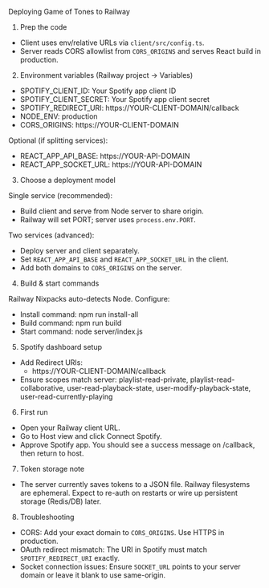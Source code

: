 Deploying Game of Tones to Railway

1) Prep the code
- Client uses env/relative URLs via `client/src/config.ts`.
- Server reads CORS allowlist from `CORS_ORIGINS` and serves React build in production.

2) Environment variables (Railway project → Variables)
- SPOTIFY_CLIENT_ID: Your Spotify app client ID
- SPOTIFY_CLIENT_SECRET: Your Spotify app client secret
- SPOTIFY_REDIRECT_URI: https://YOUR-CLIENT-DOMAIN/callback
- NODE_ENV: production
- CORS_ORIGINS: https://YOUR-CLIENT-DOMAIN

Optional (if splitting services):
- REACT_APP_API_BASE: https://YOUR-API-DOMAIN
- REACT_APP_SOCKET_URL: https://YOUR-API-DOMAIN

3) Choose a deployment model

Single service (recommended):
- Build client and serve from Node server to share origin.
- Railway will set PORT; server uses `process.env.PORT`.

Two services (advanced):
- Deploy server and client separately.
- Set `REACT_APP_API_BASE` and `REACT_APP_SOCKET_URL` in the client.
- Add both domains to `CORS_ORIGINS` on the server.

4) Build & start commands

Railway Nixpacks auto-detects Node. Configure:
- Install command: npm run install-all
- Build command: npm run build
- Start command: node server/index.js

5) Spotify dashboard setup
- Add Redirect URIs:
  - https://YOUR-CLIENT-DOMAIN/callback
- Ensure scopes match server: playlist-read-private, playlist-read-collaborative, user-read-playback-state, user-modify-playback-state, user-read-currently-playing

6) First run
- Open your Railway client URL.
- Go to Host view and click Connect Spotify.
- Approve Spotify app. You should see a success message on /callback, then return to host.

7) Token storage note
- The server currently saves tokens to a JSON file. Railway filesystems are ephemeral. Expect to re-auth on restarts or wire up persistent storage (Redis/DB) later.

8) Troubleshooting
- CORS: Add your exact domain to `CORS_ORIGINS`. Use HTTPS in production.
- OAuth redirect mismatch: The URI in Spotify must match `SPOTIFY_REDIRECT_URI` exactly.
- Socket connection issues: Ensure `SOCKET_URL` points to your server domain or leave it blank to use same-origin.


